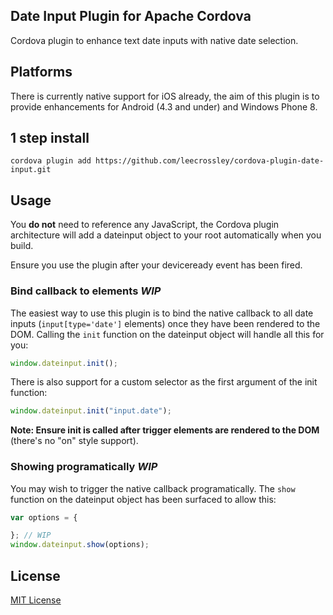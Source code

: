 ## Date Input Plugin for Apache Cordova

Cordova plugin to enhance text date inputs with native date selection.

## Platforms

There is currently native support for iOS already, the aim of this plugin is to provide enhancements for Android (4.3 and under) and Windows Phone 8.

## 1 step install

```
cordova plugin add https://github.com/leecrossley/cordova-plugin-date-input.git
```

## Usage

You **do not** need to reference any JavaScript, the Cordova plugin architecture will add a dateinput object to your root automatically when you build.

Ensure you use the plugin after your deviceready event has been fired.

### Bind callback to elements *WIP*

The easiest way to use this plugin is to bind the native callback to all date inputs (`input[type='date']` elements) once they have been rendered to the DOM. Calling the `init` function on the dateinput object will handle all this for you:

```js
window.dateinput.init();
```

There is also support for a custom selector as the first argument of the init function:

```js
window.dateinput.init("input.date");
```

**Note: Ensure init is called after trigger elements are rendered to the DOM** (there's no "on" style support).

### Showing programatically *WIP*

You may wish to trigger the native callback programatically. The `show` function on the dateinput object has been surfaced to allow this:

```js
var options = {

}; // WIP
window.dateinput.show(options);
```

## License

[MIT License](http://ilee.mit-license.org)
